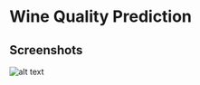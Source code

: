 # Wine Quality Prediction
## Screenshots
![alt text](https://github.com/ekluvya/Wine_Quality_Prediction/blob/main/screenshots/Screenshot(676).png?raw=true)
